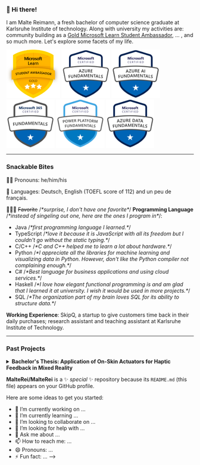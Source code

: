 ### 👋 Hi there!
I am Malte Reimann, a fresh bachelor of computer science graduate at Karlsruhe Institute of technology. Along with university my activities are: community building as a <a href="https://studentambassadors.microsoft.com/en-US/profile/56292">Gold Microsoft Learn Student Ambassador</a>, ... , and so much more. Let's explore some facets of my life.

<a href="https://studentambassadors.microsoft.com/en-US/profile/56292"><img src="assets/badges/mlsa_gold.png" height="130px" width="auto" alt="Microsoft Learn Student Ambassador badge" /></a>
<a href="https://www.credly.com/badges/1f8180af-b439-4b43-bc6a-6b6e83849222/public_url"><img src="assets/badges/microsoft-certified-azure-fundamentals.png" height="130px" width="auto" alt="Microsoft Azure Fundamentals (AZ-900) Certification badge" /></a>
<a href="https://www.credly.com/badges/1f8180af-b439-4b43-bc6a-6b6e83849222/public_url"><img src="assets/badges/microsoft-certified-azure-ai-fundamentals.png" height="130px" width="auto" alt="Microsoft Azure AI Fundamentals (AI-900) Certification badge" /></a>
<a href="https://www.credly.com/badges/73384916-8088-4547-a6a2-14c6ef9c9f61/public_url"><img src="assets/badges/microsoft-365-certified-fundamentals.png" height="130px" width="auto" alt="Microsoft 365 Certified Fundamentals (MS-900) Certification badge" /></a>
<a href="https://www.credly.com/badges/829deac1-9b67-4dd8-a789-6333f266a775/public_url"><img src="assets/badges/microsoft-certified-power-platform-fundamentals.png" height="130px" width="auto" alt="Microsoft Power Platform Fundamentals (PL-900) Certification badge" /></a>
<a href="https://www.credly.com/badges/6939ffc3-9af9-4384-8656-6f6f72867e26/public_url"><img src="assets/badges/microsoft-certified-azure-data-fundamentals.png" height="130px" width="auto" alt="Microsoft Azure Data Fundamentals (DP-900) Certification badge" /></a>

---

### Snackable Bites
👦🏽 Pronouns: he/him/his

💬 Languages: Deutsch, English (TOEFL score of 112) and un peu de français.

👨🏽‍💻 ~~Favorite~~ /*\*surprise, I don't have one favorite\**/ **Programming Language** /*\*instead of singeling out one, here are the ones I program in\**/:

 * Java /*\*first programming language I learned.\**/
 * TypeScript /*\*love it because it is JavaScript with all its freedom but I couldn't go without the static typing.\**/
 * C/C++ /*\*C and C++ helped me to learn a lot about hardware.\**/
 * Python /*\*I appreciate all the libraries for machine learning and visualizing data in Python. However, don't like the Python compiler not complaining enough.\**/
 * C# /*\*Best language for business applications and using cloud services.\**/
 * Haskell /*\*I love how elegant functional programming is and am glad that I learned it at university. I wish it would be used in more projects.\**/
 * SQL /*\*The organization part of my brain loves SQL for its ability to structure data.\**/

**Working Experience**: SkipQ, a startup to give customers time back in their daily purchases; research assistant and teaching assistant at Karlsruhe Institute of Technology.

---

### Past Projects
<details>
<summary><b>Bachelor's Thesis: Application of On-Skin Actuators for Haptic Feedback in Mixed Reality</b></summary>
<br>
<img style="border-radius: 50%;" src="assets/projects/screenshots/mixed-reality-piano.png" height="254px" width="auto" alt="Screenshots of mixed reality piano application with haptic feedback, visual piano tutorial and piano recorder to investigate learning rate." />
 <img style="border-radius: 50%;" src="assets/projects/screenshots/mixed-reality-game.png" height="254px" width="auto" alt="Screenshots of mixed reality game application left with haptic feedback when holographic character walks on players hand and left without haptics." />
  <h4>Application of On-Skin Actuators for Haptic Feedback in Mixed Reality</h4>
  <b>Technologies</b>: Unity, Mixed Reality Toolkit, HoloLens 2, C#, C, PCB design, 3D printing, ESP32 microcontroller, Python for data analysis
  <br>
  <b>Further Links</b>:<img style="border-radius: 50%;" src="assets/icons/github.svg" height="32px" width="auto" alt="GitHub icon"/><a href="https://github.com/MalteRei/KIT-bachelor-thesis-piano">Piano Application Repo</a><img style="border-radius: 50%;" src="assets/icons/github.svg" height="32px" width="auto" alt="GitHub icon"/><a href="https://github.com/MalteRei/KIT-bachelor-thesis-piano">Game Repo</a>
  <br>
  <p>For my bachelor's thesis I developed and evaluated two mixed reality applications. The first application is a virtual piano learning environment in which learning through a visual tutorial or a haptic tutorial that vibrates the finger to press the next piano key with. In the second application the player has to help a character across holographic floating islands. The canyon between the islands are to wide for the character to jump by itself. Through hand tracking the player can bridge the gap with their hand. One variation of the game allows the player to feel the steps of the character walking across the players hand. Both applications run on a HoloLens 2, borrowed from <a href="https://www.media-lesson.com/">mediaLesson</a>. The hardware for the on-skin actuators for haptic feedback is based on state of the art research. They work through Lorenz force between a magnet and a circuit. The learning rate in the piano application was evaluated with a between-subject study. A diverse within-subject study gives insight into the feeling of presence of playing the game with haptic feedback.</p>
  
</details>
<!-- end work project section -->


**MalteRei/MalteRei** is a ✨ _special_ ✨ repository because its `README.md` (this file) appears on your GitHub profile.

Here are some ideas to get you started:

- 🔭 I’m currently working on ...
- 🌱 I’m currently learning ...
- 👯 I’m looking to collaborate on ...
- 🤔 I’m looking for help with ...
- 💬 Ask me about ...
- 📫 How to reach me: ...
- 😄 Pronouns: ...
- ⚡ Fun fact: ...
-->

